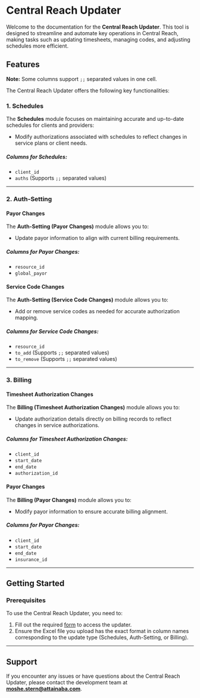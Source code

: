 # Central Reach Updater

Welcome to the documentation for the **Central Reach Updater**. This tool is designed to streamline and automate key operations in Central Reach, making tasks such as updating timesheets, managing codes, and adjusting schedules more efficient.

## Features

**Note:** Some columns support `;;` separated values in one cell.

The Central Reach Updater offers the following key functionalities:

### 1. Schedules
The **Schedules** module focuses on maintaining accurate and up-to-date schedules for clients and providers:
- Modify authorizations associated with schedules to reflect changes in service plans or client needs.

##### Columns for Schedules:
- `client_id`
- `auths` (Supports `;;` separated values)

---

### 2. Auth-Setting

#### Payor Changes
The **Auth-Setting (Payor Changes)** module allows you to:
- Update payor information to align with current billing requirements.

##### Columns for Payor Changes:
- `resource_id`
- `global_payor`

#### Service Code Changes
The **Auth-Setting (Service Code Changes)** module allows you to:
- Add or remove service codes as needed for accurate authorization mapping.

##### Columns for Service Code Changes:
- `resource_id`
- `to_add` (Supports `;;` separated values)
- `to_remove` (Supports `;;` separated values)

---

### 3. Billing

#### Timesheet Authorization Changes
The **Billing (Timesheet Authorization Changes)** module allows you to:
- Update authorization details directly on billing records to reflect changes in service authorizations.

##### Columns for Timesheet Authorization Changes:
- `client_id`
- `start_date`
- `end_date`
- `authorization_id`

#### Payor Changes
The **Billing (Payor Changes)** module allows you to:
- Modify payor information to ensure accurate billing alignment.

##### Columns for Payor Changes:
- `client_id`
- `start_date`
- `end_date`
- `insurance_id`

---



## Getting Started

### Prerequisites
To use the Central Reach Updater, you need to:
1. Fill out the required [form](https://forms.office.com/Pages/ResponsePage.aspx?id=yUIn2NRNYkGj73cnwNnViJGfELrUJ3xDijChDtOubttUREtWS0VFUUlNRjkwQjBMRTQ4Wk9DOVZYTy4u) to access the updater.
2. Ensure the Excel file you upload has the exact format in column names corresponding to the update type (Schedules, Auth-Setting, or Billing).

---

## Support
If you encounter any issues or have questions about the Central Reach Updater, please contact the development team at **[moshe.stern@attainaba.com](mailto:moshe.stern@attainaba.com)**.

